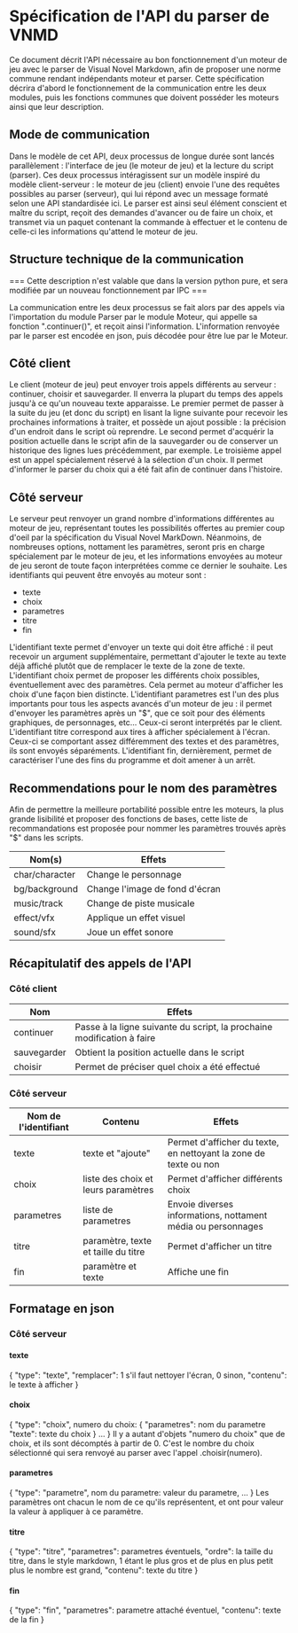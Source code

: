 # Spécification de l'API du parser de VNMD

Ce document décrit l'API nécessaire au bon fonctionnement d'un moteur de jeu
avec le parser de Visual Novel Markdown, afin de proposer une norme commune
rendant indépendants moteur et parser.
Cette spécification décrira d'abord le fonctionnement de la communication entre
les deux modules, puis les fonctions communes que doivent posséder les moteurs
ainsi que leur description.

## Mode de communication

Dans le modèle de cet API, deux processus de longue durée sont lancés
parallèlement : l'interface de jeu (le moteur de jeu) et la lecture du script
(parser). Ces deux processus intéragissent sur un modèle inspiré du modèle
client-serveur : le moteur de jeu (client) envoie l'une des requêtes possibles
au parser (serveur), qui lui répond avec un message formaté selon une API
standardisée ici.
Le parser est ainsi seul élément conscient et maître du script, reçoit des
demandes d'avancer ou de faire un choix, et transmet via un paquet contenant la
commande à effectuer et le contenu de celle-ci les informations qu'attend le
moteur de jeu.

## Structure technique de la communication

=== Cette description n'est valable que dans la version python pure, et sera
modifiée par un nouveau fonctionnement par IPC ===

La communication entre les deux processus se fait alors par des appels via
l'importation du module Parser par le module Moteur, qui appelle sa fonction
".continuer()", et reçoit ainsi l'information. L'information renvoyée par le
parser est encodée en json, puis décodée pour être lue par le Moteur.

## Côté client

Le client (moteur de jeu) peut envoyer trois appels différents au serveur :
continuer, choisir et sauvegarder. Il enverra la plupart du temps des appels
jusqu'à ce qu'un nouveau texte apparaisse.
Le premier permet de passer à la suite du jeu (et donc du script) en lisant la
ligne suivante pour recevoir les prochaines informations à traiter, et possède un
ajout possible : la précision d'un endroit dans le script où reprendre.
Le second permet d'acquérir la position actuelle dans le script afin de la
sauvegarder ou de conserver un historique des lignes lues précédemment, par exemple.
Le troisième appel est un appel spécialement réservé à la sélection d'un choix.
Il permet d'informer le parser du choix qui a été fait afin de continuer dans
l'histoire.

## Côté serveur

Le serveur peut renvoyer un grand nombre d'informations différentes au moteur de
jeu, représentant toutes les possibilités offertes au premier coup d'oeil par la
spécification du Visual Novel MarkDown. Néanmoins, de nombreuses options,
nottament les paramètres, seront pris en charge spécialement par le moteur de
jeu, et les informations envoyées au moteur de jeu seront de toute façon
interprétées comme ce dernier le souhaite.
Les identifiants qui peuvent être envoyés au moteur sont :
- texte
- choix
- parametres
- titre
- fin

L'identifiant texte permet d'envoyer un texte qui doit être affiché : il peut
recevoir un argument supplémentaire, permettant d'ajouter le texte au texte déjà
affiché plutôt que de remplacer le texte de la zone de texte.
L'identifiant choix permet de proposer les différents choix possibles,
éventuellement avec des paramètres. Cela permet au moteur d'afficher les choix
d'une façon bien distincte.
L'identifiant parametres est l'un des plus importants pour tous les aspects
avancés d'un moteur de jeu : il permet d'envoyer les paramètres après un "$",
que ce soit pour des éléments graphiques, de personnages, etc... Ceux-ci seront
interprétés par le client.
L'identifiant titre correspond aux tires à afficher spécialement à
l'écran. Ceux-ci se comportant assez différemment des textes et des paramètres,
ils sont envoyés séparéments.
L'identifiant fin, dernièrement, permet de caractériser l'une des fins du
programme et doit amener à un arrêt.

## Recommendations pour le nom des paramètres

Afin de permettre la meilleure portabilité possible entre les moteurs, la plus
grande lisibilité et proposer des fonctions de bases, cette liste de
recommandations est proposée pour nommer les paramètres trouvés après "$" dans
les scripts.

Nom(s) | Effets
-------|-------
char/character | Change le personnage
bg/background | Change l'image de fond d'écran
music/track | Change de piste musicale
effect/vfx | Applique un effet visuel
sound/sfx | Joue un effet sonore

## Récapitulatif des appels de l'API
### Côté client
Nom | Effets
----|-------
continuer | Passe à la ligne suivante du script, la prochaine modification à faire
sauvegarder | Obtient la position actuelle dans le script
choisir | Permet de préciser quel choix a été effectué

### Côté serveur
Nom de l'identifiant | Contenu | Effets
---------------------|---------|-------
texte | texte et "ajoute" | Permet d'afficher du texte, en nettoyant la zone de texte ou non
choix | liste des choix et leurs paramètres | Permet d'afficher différents choix
parametres | liste de parametres | Envoie diverses informations, nottament média ou personnages
titre | paramètre, texte et taille du titre | Permet d'afficher un titre
fin | paramètre et texte | Affiche une fin

## Formatage en json
### Côté serveur
#### texte
{
	"type": "texte",
	"remplacer": 1 s'il faut nettoyer l'écran, 0 sinon,
	"contenu": le texte à afficher
}

#### choix
{
	"type": "choix",
	numero du choix: {
		"parametres": nom du parametre
		"texte": texte du choix
	}
	...
}
Il y a autant d'objets "numero du choix" que de choix, et ils sont décomptés à
partir de 0. C'est le nombre du choix sélectionné qui sera renvoyé au parser
avec l'appel .choisir(numero).

#### parametres
{
	"type": "parametre",
	nom du parametre: valeur du parametre,
	...
}
Les paramètres ont chacun le nom de ce qu'ils représentent, et ont pour valeur
la valeur à appliquer à ce paramètre.

#### titre
{
	"type": "titre",
	"parametres": parametres éventuels,
	"ordre": la taille du titre, dans le style markdown, 1 étant le plus gros et
		de plus en plus petit plus le nombre est grand,
	"contenu": texte du titre
}

#### fin
{
	"type": "fin",
	"parametres": parametre attaché éventuel,
	"contenu": texte de la fin
}
